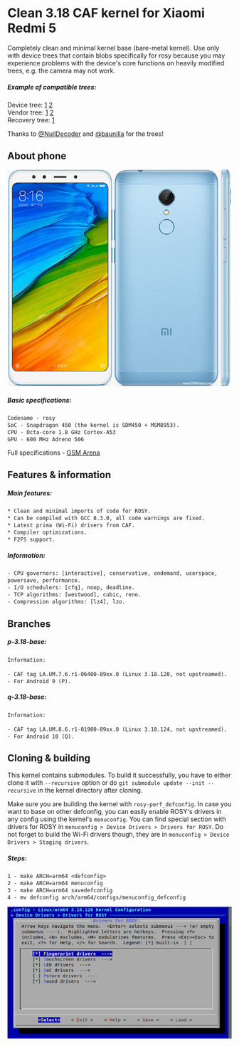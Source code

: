 # Clean 3.18 CAF kernel for Xiaomi Redmi 5

Completely clean and minimal kernel base (bare-metal kernel). Use only with device trees that contain blobs specifically for rosy because you may experience problems with the device's core functions on heavily modified trees, e.g. the camera may not work.

##### Example of compatible trees:

Device tree: [1](https://github.com/NullDecoder/android_device_xiaomi_rosy.git) [2](https://github.com/baunilla/android_device_xiaomi_rosy.git)\
Vendor tree: [1](https://github.com/NullDecoder/android_vendor_xiaomi_rosy.git) [2](https://github.com/baunilla/android_vendor_xiaomi_rosy.git)\
Recovery tree: [1](https://github.com/NullDecoder/android_recovery_xiaomi_rosy.git)

Thanks to [@NullDecoder](https://github.com/NullDecoder) and [@baunilla](https://github.com/baunilla) for the trees!

## About phone

![phone](rosy.jpg)

##### Basic specifications:

```
Codename - rosy
SoC - Snapdragon 450 (the kernel is SDM450 + MSM8953).
CPU - Octa-core 1.8 GHz Cortex-A53
GPU - 600 MHz Adreno 506
```

Full specifications - [GSM Arena](https://www.gsmarena.com/xiaomi_redmi_5-8768.php)

## Features & information

##### Main features:
```
* Clean and minimal imports of code for ROSY.
* Can be compiled with GCC 8.3.0, all code warnings are fixed.
* Latest prima (Wi-Fi) drivers from CAF.
* Compiler optimizations.
* F2FS support.
```

##### Information:
```
- CPU governors: [interactive], conservative, ondemand, userspace, powersave, performance.
- I/O schedulers: [cfq], noop, deadline.
- TCP algorithms: [westwood], cubic, reno.
- Compression algorithms: [lz4], lzo.
```

## Branches

##### p-3.18-base:
```
Information:

- CAF tag LA.UM.7.6.r1-06400-89xx.0 (Linux 3.18.120, not upstreamed).
- For Android 9 (P).
```

##### q-3.18-base:
```
Information:

- CAF tag LA.UM.8.6.r1-01900-89xx.0 (Linux 3.18.124, not upstreamed).
- For Android 10 (Q).
```

## Cloning & building

This kernel contains submodules. To build it successfully, you have to either clone it with `--recursive` option or do `git submodule update --init --recursive` in the kernel directory after cloning.

Make sure you are building the kernel with `rosy-perf_defconfig`. In case you want to base on other defconfig, you can easily enable ROSY's drivers in any config using the kernel's `menuconfig`. You can find special section with drivers for ROSY in `menuconfig > Device Drivers > Drivers for ROSY`. Do not forget to build the Wi-Fi drivers though, they are in `menuconfig > Device Drivers > Staging drivers`.

##### Steps:
```
1 - make ARCH=arm64 <defconfig>
2 - make ARCH=arm64 menuconfig
3 - make ARCH=arm64 savedefconfig
4 - mv defconfig arch/arm64/configs/menuconfig_defconfig
```

![rosymenu](menu.png)
